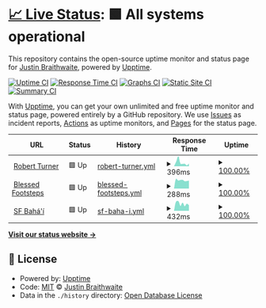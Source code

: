 # [📈 Live Status](https://uptime.projectnine.com): <!--live status--> **🟩 All systems operational**

This repository contains the open-source uptime monitor and status page for [Justin Braithwaite](https://www.storr.co), powered by [Upptime](https://github.com/upptime/upptime).

[![Uptime CI](https://github.com/jbraithwaite/uptime/workflows/Uptime%20CI/badge.svg)](https://github.com/jbraithwaite/uptime/actions?query=workflow%3A%22Uptime+CI%22)
[![Response Time CI](https://github.com/jbraithwaite/uptime/workflows/Response%20Time%20CI/badge.svg)](https://github.com/jbraithwaite/uptime/actions?query=workflow%3A%22Response+Time+CI%22)
[![Graphs CI](https://github.com/jbraithwaite/uptime/workflows/Graphs%20CI/badge.svg)](https://github.com/jbraithwaite/uptime/actions?query=workflow%3A%22Graphs+CI%22)
[![Static Site CI](https://github.com/jbraithwaite/uptime/workflows/Static%20Site%20CI/badge.svg)](https://github.com/jbraithwaite/uptime/actions?query=workflow%3A%22Static+Site+CI%22)
[![Summary CI](https://github.com/jbraithwaite/uptime/workflows/Summary%20CI/badge.svg)](https://github.com/jbraithwaite/uptime/actions?query=workflow%3A%22Summary+CI%22)

With [Upptime](https://upptime.js.org), you can get your own unlimited and free uptime monitor and status page, powered entirely by a GitHub repository. We use [Issues](https://github.com/jbraithwaite/uptime/issues) as incident reports, [Actions](https://github.com/jbraithwaite/uptime/actions) as uptime monitors, and [Pages](https://uptime.projectnine.com) for the status page.

<!--start: status pages-->
<!-- This summary is generated by Upptime (https://github.com/upptime/upptime) -->
<!-- Do not edit this manually, your changes will be overwritten -->
<!-- prettier-ignore -->
| URL | Status | History | Response Time | Uptime |
| --- | ------ | ------- | ------------- | ------ |
| <img alt="" src="https://icons.duckduckgo.com/ip3/www.robertturner.org.ico" height="13"> [Robert Turner](https://www.robertturner.org) | 🟩 Up | [robert-turner.yml](https://github.com/jbraithwaite/uptime/commits/HEAD/history/robert-turner.yml) | <details><summary><img alt="Response time graph" src="./graphs/robert-turner/response-time-week.png" height="20"> 396ms</summary><br><a href="https://uptime.projectnine.com/history/robert-turner"><img alt="Response time 308" src="https://img.shields.io/endpoint?url=https%3A%2F%2Fraw.githubusercontent.com%2Fjbraithwaite%2Fuptime%2FHEAD%2Fapi%2Frobert-turner%2Fresponse-time.json"></a><br><a href="https://uptime.projectnine.com/history/robert-turner"><img alt="24-hour response time 725" src="https://img.shields.io/endpoint?url=https%3A%2F%2Fraw.githubusercontent.com%2Fjbraithwaite%2Fuptime%2FHEAD%2Fapi%2Frobert-turner%2Fresponse-time-day.json"></a><br><a href="https://uptime.projectnine.com/history/robert-turner"><img alt="7-day response time 396" src="https://img.shields.io/endpoint?url=https%3A%2F%2Fraw.githubusercontent.com%2Fjbraithwaite%2Fuptime%2FHEAD%2Fapi%2Frobert-turner%2Fresponse-time-week.json"></a><br><a href="https://uptime.projectnine.com/history/robert-turner"><img alt="30-day response time 386" src="https://img.shields.io/endpoint?url=https%3A%2F%2Fraw.githubusercontent.com%2Fjbraithwaite%2Fuptime%2FHEAD%2Fapi%2Frobert-turner%2Fresponse-time-month.json"></a><br><a href="https://uptime.projectnine.com/history/robert-turner"><img alt="1-year response time 305" src="https://img.shields.io/endpoint?url=https%3A%2F%2Fraw.githubusercontent.com%2Fjbraithwaite%2Fuptime%2FHEAD%2Fapi%2Frobert-turner%2Fresponse-time-year.json"></a></details> | <details><summary><a href="https://uptime.projectnine.com/history/robert-turner">100.00%</a></summary><a href="https://uptime.projectnine.com/history/robert-turner"><img alt="All-time uptime 99.95%" src="https://img.shields.io/endpoint?url=https%3A%2F%2Fraw.githubusercontent.com%2Fjbraithwaite%2Fuptime%2FHEAD%2Fapi%2Frobert-turner%2Fuptime.json"></a><br><a href="https://uptime.projectnine.com/history/robert-turner"><img alt="24-hour uptime 100.00%" src="https://img.shields.io/endpoint?url=https%3A%2F%2Fraw.githubusercontent.com%2Fjbraithwaite%2Fuptime%2FHEAD%2Fapi%2Frobert-turner%2Fuptime-day.json"></a><br><a href="https://uptime.projectnine.com/history/robert-turner"><img alt="7-day uptime 100.00%" src="https://img.shields.io/endpoint?url=https%3A%2F%2Fraw.githubusercontent.com%2Fjbraithwaite%2Fuptime%2FHEAD%2Fapi%2Frobert-turner%2Fuptime-week.json"></a><br><a href="https://uptime.projectnine.com/history/robert-turner"><img alt="30-day uptime 100.00%" src="https://img.shields.io/endpoint?url=https%3A%2F%2Fraw.githubusercontent.com%2Fjbraithwaite%2Fuptime%2FHEAD%2Fapi%2Frobert-turner%2Fuptime-month.json"></a><br><a href="https://uptime.projectnine.com/history/robert-turner"><img alt="1-year uptime 100.00%" src="https://img.shields.io/endpoint?url=https%3A%2F%2Fraw.githubusercontent.com%2Fjbraithwaite%2Fuptime%2FHEAD%2Fapi%2Frobert-turner%2Fuptime-year.json"></a></details>
| <img alt="" src="https://icons.duckduckgo.com/ip3/www.blessedfootsteps.org.ico" height="13"> [Blessed Footsteps](https://www.blessedfootsteps.org) | 🟩 Up | [blessed-footsteps.yml](https://github.com/jbraithwaite/uptime/commits/HEAD/history/blessed-footsteps.yml) | <details><summary><img alt="Response time graph" src="./graphs/blessed-footsteps/response-time-week.png" height="20"> 288ms</summary><br><a href="https://uptime.projectnine.com/history/blessed-footsteps"><img alt="Response time 249" src="https://img.shields.io/endpoint?url=https%3A%2F%2Fraw.githubusercontent.com%2Fjbraithwaite%2Fuptime%2FHEAD%2Fapi%2Fblessed-footsteps%2Fresponse-time.json"></a><br><a href="https://uptime.projectnine.com/history/blessed-footsteps"><img alt="24-hour response time 341" src="https://img.shields.io/endpoint?url=https%3A%2F%2Fraw.githubusercontent.com%2Fjbraithwaite%2Fuptime%2FHEAD%2Fapi%2Fblessed-footsteps%2Fresponse-time-day.json"></a><br><a href="https://uptime.projectnine.com/history/blessed-footsteps"><img alt="7-day response time 288" src="https://img.shields.io/endpoint?url=https%3A%2F%2Fraw.githubusercontent.com%2Fjbraithwaite%2Fuptime%2FHEAD%2Fapi%2Fblessed-footsteps%2Fresponse-time-week.json"></a><br><a href="https://uptime.projectnine.com/history/blessed-footsteps"><img alt="30-day response time 280" src="https://img.shields.io/endpoint?url=https%3A%2F%2Fraw.githubusercontent.com%2Fjbraithwaite%2Fuptime%2FHEAD%2Fapi%2Fblessed-footsteps%2Fresponse-time-month.json"></a><br><a href="https://uptime.projectnine.com/history/blessed-footsteps"><img alt="1-year response time 247" src="https://img.shields.io/endpoint?url=https%3A%2F%2Fraw.githubusercontent.com%2Fjbraithwaite%2Fuptime%2FHEAD%2Fapi%2Fblessed-footsteps%2Fresponse-time-year.json"></a></details> | <details><summary><a href="https://uptime.projectnine.com/history/blessed-footsteps">100.00%</a></summary><a href="https://uptime.projectnine.com/history/blessed-footsteps"><img alt="All-time uptime 99.98%" src="https://img.shields.io/endpoint?url=https%3A%2F%2Fraw.githubusercontent.com%2Fjbraithwaite%2Fuptime%2FHEAD%2Fapi%2Fblessed-footsteps%2Fuptime.json"></a><br><a href="https://uptime.projectnine.com/history/blessed-footsteps"><img alt="24-hour uptime 100.00%" src="https://img.shields.io/endpoint?url=https%3A%2F%2Fraw.githubusercontent.com%2Fjbraithwaite%2Fuptime%2FHEAD%2Fapi%2Fblessed-footsteps%2Fuptime-day.json"></a><br><a href="https://uptime.projectnine.com/history/blessed-footsteps"><img alt="7-day uptime 100.00%" src="https://img.shields.io/endpoint?url=https%3A%2F%2Fraw.githubusercontent.com%2Fjbraithwaite%2Fuptime%2FHEAD%2Fapi%2Fblessed-footsteps%2Fuptime-week.json"></a><br><a href="https://uptime.projectnine.com/history/blessed-footsteps"><img alt="30-day uptime 100.00%" src="https://img.shields.io/endpoint?url=https%3A%2F%2Fraw.githubusercontent.com%2Fjbraithwaite%2Fuptime%2FHEAD%2Fapi%2Fblessed-footsteps%2Fuptime-month.json"></a><br><a href="https://uptime.projectnine.com/history/blessed-footsteps"><img alt="1-year uptime 100.00%" src="https://img.shields.io/endpoint?url=https%3A%2F%2Fraw.githubusercontent.com%2Fjbraithwaite%2Fuptime%2FHEAD%2Fapi%2Fblessed-footsteps%2Fuptime-year.json"></a></details>
| <img alt="" src="https://icons.duckduckgo.com/ip3/www.sfbahai.org.ico" height="13"> [SF Bahá'í](https://www.sfbahai.org) | 🟩 Up | [sf-baha-i.yml](https://github.com/jbraithwaite/uptime/commits/HEAD/history/sf-baha-i.yml) | <details><summary><img alt="Response time graph" src="./graphs/sf-baha-i/response-time-week.png" height="20"> 432ms</summary><br><a href="https://uptime.projectnine.com/history/sf-baha-i"><img alt="Response time 386" src="https://img.shields.io/endpoint?url=https%3A%2F%2Fraw.githubusercontent.com%2Fjbraithwaite%2Fuptime%2FHEAD%2Fapi%2Fsf-baha-i%2Fresponse-time.json"></a><br><a href="https://uptime.projectnine.com/history/sf-baha-i"><img alt="24-hour response time 649" src="https://img.shields.io/endpoint?url=https%3A%2F%2Fraw.githubusercontent.com%2Fjbraithwaite%2Fuptime%2FHEAD%2Fapi%2Fsf-baha-i%2Fresponse-time-day.json"></a><br><a href="https://uptime.projectnine.com/history/sf-baha-i"><img alt="7-day response time 432" src="https://img.shields.io/endpoint?url=https%3A%2F%2Fraw.githubusercontent.com%2Fjbraithwaite%2Fuptime%2FHEAD%2Fapi%2Fsf-baha-i%2Fresponse-time-week.json"></a><br><a href="https://uptime.projectnine.com/history/sf-baha-i"><img alt="30-day response time 443" src="https://img.shields.io/endpoint?url=https%3A%2F%2Fraw.githubusercontent.com%2Fjbraithwaite%2Fuptime%2FHEAD%2Fapi%2Fsf-baha-i%2Fresponse-time-month.json"></a><br><a href="https://uptime.projectnine.com/history/sf-baha-i"><img alt="1-year response time 394" src="https://img.shields.io/endpoint?url=https%3A%2F%2Fraw.githubusercontent.com%2Fjbraithwaite%2Fuptime%2FHEAD%2Fapi%2Fsf-baha-i%2Fresponse-time-year.json"></a></details> | <details><summary><a href="https://uptime.projectnine.com/history/sf-baha-i">100.00%</a></summary><a href="https://uptime.projectnine.com/history/sf-baha-i"><img alt="All-time uptime 99.99%" src="https://img.shields.io/endpoint?url=https%3A%2F%2Fraw.githubusercontent.com%2Fjbraithwaite%2Fuptime%2FHEAD%2Fapi%2Fsf-baha-i%2Fuptime.json"></a><br><a href="https://uptime.projectnine.com/history/sf-baha-i"><img alt="24-hour uptime 100.00%" src="https://img.shields.io/endpoint?url=https%3A%2F%2Fraw.githubusercontent.com%2Fjbraithwaite%2Fuptime%2FHEAD%2Fapi%2Fsf-baha-i%2Fuptime-day.json"></a><br><a href="https://uptime.projectnine.com/history/sf-baha-i"><img alt="7-day uptime 100.00%" src="https://img.shields.io/endpoint?url=https%3A%2F%2Fraw.githubusercontent.com%2Fjbraithwaite%2Fuptime%2FHEAD%2Fapi%2Fsf-baha-i%2Fuptime-week.json"></a><br><a href="https://uptime.projectnine.com/history/sf-baha-i"><img alt="30-day uptime 100.00%" src="https://img.shields.io/endpoint?url=https%3A%2F%2Fraw.githubusercontent.com%2Fjbraithwaite%2Fuptime%2FHEAD%2Fapi%2Fsf-baha-i%2Fuptime-month.json"></a><br><a href="https://uptime.projectnine.com/history/sf-baha-i"><img alt="1-year uptime 100.00%" src="https://img.shields.io/endpoint?url=https%3A%2F%2Fraw.githubusercontent.com%2Fjbraithwaite%2Fuptime%2FHEAD%2Fapi%2Fsf-baha-i%2Fuptime-year.json"></a></details>

<!--end: status pages-->

[**Visit our status website →**](https://uptime.projectnine.com)

## 📄 License

- Powered by: [Upptime](https://github.com/upptime/upptime)
- Code: [MIT](./LICENSE) © [Justin Braithwaite](https://www.storr.co)
- Data in the `./history` directory: [Open Database License](https://opendatacommons.org/licenses/odbl/1-0/)
